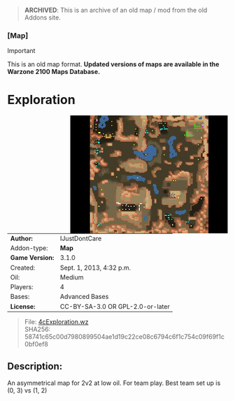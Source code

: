 > **ARCHIVED**: This is an archive of an old map / mod from the old Addons site.

### [Map]

> [!IMPORTANT]
> This is an old map format. **Updated versions of maps are available in the Warzone 2100 Maps Database.**

# Exploration

<img src="./preview.jpg" align="right" />

| | |
| - | - |
| __Author:__ | IJustDontCare |
| Addon-type: | __Map__ |
| __Game Version:__ | 3.1.0 |
| Created: | Sept. 1, 2013, 4:32 p.m. |
| Oil: | Medium |
| Players: | 4 |
| Bases: | Advanced Bases |
| __License:__ | CC-BY-SA-3.0 OR GPL-2.0-or-later |

> File: [4cExploration.wz](https://github.com/Warzone2100/old-addons-site/raw/main/assets/229/4cExploration.wz)  
> SHA256: 58741c65c00d7980899504ae1d19c22ce08c6794c6f1c754c09f69f1c0bf0ef8

## Description:

An asymmetrical map for 2v2 at low oil. For team play. Best team set up is (0, 3) vs (1, 2)

